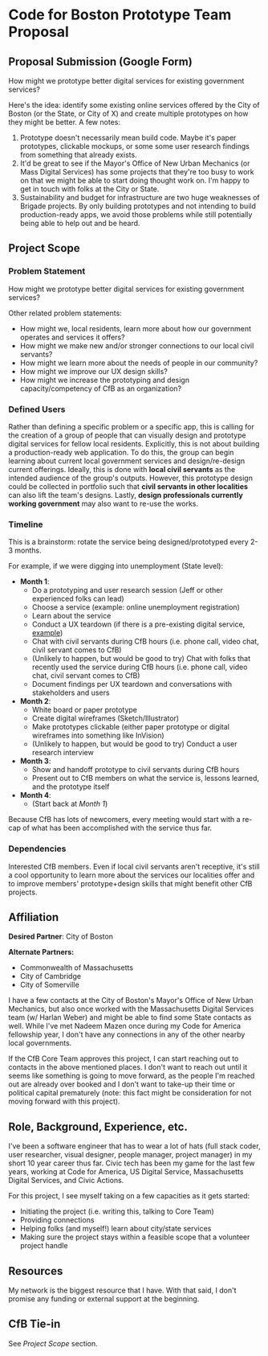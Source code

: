# Code for Boston Prototype Team Proposal

## Proposal Submission (Google Form)
How might we prototype better digital services for existing government services? 

Here's the idea: identify some existing online services offered by the City of Boston (or the State, or City of X) and create multiple prototypes on how they might be better. A few notes: 

1. Prototype doesn't necessarily mean build code. Maybe it's paper prototypes, clickable mockups, or some some user research findings from something that already exists.
2. It'd be great to see if the Mayor's Office of New Urban Mechanics (or Mass Digital Services) has some projects that they're too busy to work on that we might be able to start doing thought work on. I'm happy to get in touch with folks at the City or State.
3. Sustainability and budget for infrastructure are two huge weaknesses of Brigade projects. By only building prototypes and not intending to build production-ready apps, we avoid those problems while still potentially being able to help out and be heard.

## Project Scope
### Problem Statement
How might we prototype better digital services for existing government services?

Other related problem statements:
- How might we, local residents, learn more about how our government operates and services it offers?
- How might we make new and/or stronger connections to our local civil servants?
- How might we learn more about the needs of people in our community?
- How might we improve our UX design skills?
- How might we increase the prototyping and design capacity/competency of CfB as an organization?

### Defined Users
Rather than defining a specific problem or a specific app, this is calling for the creation of a group of people that can visually design and prototype digital services for fellow local residents. Explicitly, this is not about building a production-ready web application. To do this, the group can begin learning about current local government services and design/re-design current offerings. Ideally, this is done with **local civil servants** as the intended audience of the group's outputs. However, this prototype design could be collected in portfolio such that **civil servants in other localities** can also lift the team's designs. Lastly, **design professionals currently working government** may also want to re-use the works.

### Timeline
This is a brainstorm: rotate the service being designed/prototyped every 2-3 months.

For example, if we were digging into unemployment (State level):

- **Month 1**: 
	- Do a prototyping and user research session (Jeff or other experienced folks can lead)
	- Choose a service (example: online unemployment registration)
	- Learn about the service
	- Conduct a UX teardown (if there is a pre-existing digital service, [example](https://medium.com/@little_wow/notes-from-an-unemployed-information-architect-f5ffd87471b1))
	- Chat with civil servants during CfB hours (i.e. phone call, video chat, civil servant comes to CfB)
	- (Unlikely to happen, but would be good to try) Chat with folks that recently used the service  during CfB hours (i.e. phone call, video chat, civil servant comes to CfB)
	- Document findings per UX teardown and conversations with stakeholders and users
- **Month 2**:
	- White board or paper prototype
	- Create digital wireframes (Sketch/Illustrator)
	- Make prototypes clickable (either paper prototype or digital wireframes into something like InVision)
	-  (Unlikely to happen, but would be good to try)  Conduct a user research interview
- **Month 3**:
	- Show and handoff prototype to civil servants during CfB hours
	- Present out to CfB members on what the service is, lessons learned, and the prototype itself
- **Month 4**:
	- (Start back at *Month 1*)

Because CfB has lots of newcomers, every meeting would start with a re-cap of what has been accomplished with the service thus far.

### Dependencies
Interested CfB members. Even if local civil servants aren't receptive, it's still a cool opportunity to learn more about the services our localities offer and to improve members' prototype+design skills that might benefit other CfB projects.

## Affiliation
**Desired Partner**: City of Boston

**Alternate Partners:**
- Commonwealth of Massachusetts
- City of Cambridge
- City of Somerville

I have a few contacts at the City of Boston's Mayor's Office of New Urban Mechanics, but also once worked with the Massachusetts Digital Services team (w/ Harlan Weber) and might be able to find some State contacts as well. While I've met Nadeem Mazen once during my Code for America fellowship year, I don't have any connections in any of the other nearby local governments.

If the CfB Core Team approves this project, I can start reaching out to contacts in the above mentioned places. I don't want to reach out until it seems like something is going to move forward, as the people I'm reached out are already over booked and I don't want to take-up their time or political capital prematurely (note: this fact might be consideration for not moving forward with this project).

## Role, Background, Experience, etc.
I've been a software engineer that has to wear a lot of hats (full stack coder, user researcher, visual designer, people manager, project manager) in my short 10 year career thus far. Civic tech has been my game for the last few years, working at Code for America, US Digital Service, Massachusetts Digital Services, and Civic Actions.

For this project, I see myself taking on a few capacities as it gets started:
- Initiating the project (i.e. writing this, talking to Core Team)
- Providing connections 
- Helping folks (and myself!) learn about city/state services
- Making sure the project stays within a feasible scope that a volunteer project handle

## Resources
My network is the biggest resource that I have. With that said, I don't promise any funding or external support at the beginning.

## CfB Tie-in
See *Project Scope* section.
